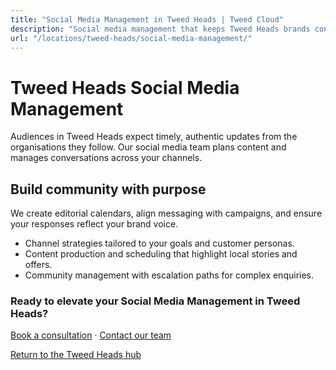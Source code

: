 ```yaml
---
title: "Social Media Management in Tweed Heads | Tweed Cloud"
description: "Social media management that keeps Tweed Heads brands consistent and engaging."
url: "/locations/tweed-heads/social-media-management/"
---
```


# Tweed Heads Social Media Management

Audiences in Tweed Heads expect timely, authentic updates from the organisations they follow. Our social media team plans content and manages conversations across your channels.

## Build community with purpose

We create editorial calendars, align messaging with campaigns, and ensure your responses reflect your brand voice.

- Channel strategies tailored to your goals and customer personas.
- Content production and scheduling that highlight local stories and offers.
- Community management with escalation paths for complex enquiries.

### Ready to elevate your Social Media Management in Tweed Heads?

[Book a consultation](/consultation/) · [Contact our team](/contact/)

[Return to the Tweed Heads hub](/locations/tweed-heads/)
